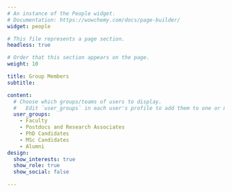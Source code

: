 ```yaml
---
# An instance of the People widget.
# Documentation: https://wowchemy.com/docs/page-builder/
widget: people

# This file represents a page section.
headless: true

# Order that this section appears on the page.
weight: 10

title: Group Members
subtitle:

content:
  # Choose which groups/teams of users to display.
  #   Edit `user_groups` in each user's profile to add them to one or more of these groups.
  user_groups:
    - Faculty
    - Postdocs and Research Associates
    - PhD Candidates
    - MSc Candidates 
    - Alumni
design:
  show_interests: true
  show_role: true
  show_social: false

---
```

<br>
